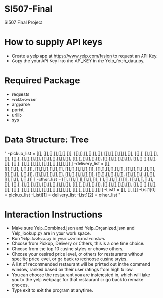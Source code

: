 # SI507-Final
SI507 Final Project
# How to supply API keys
- Create a yelp app at https://www.yelp.com/fusion to request an API Key.
- Copy the your API Key into the API_KEY in the Yelp_fetch_data.py.

# Required Package
- requests
- webbrowser
- argparse
- pprint
- urllib
- sys

# Data Structure: Tree
"
-pickup_list = [[],
                [[],[],[],[],[],[]],
                [[],[],[],[],[],[]],
                [[],[],[],[],[],[]],
                [[],[],[],[],[],[]],
                [[],[],[],[],[],[]],
                [[],[],[],[],[],[]],
                [[],[],[],[],[],[]],
                [[],[],[],[],[],[]],
                [[],[],[],[],[],[]],
                [[],[],[],[],[],[]],
                [[],[],[],[],[],[]]
               ]
-delivery_list = [[],\
                  [[],[],[],[],[],[]],
                  [[],[],[],[],[],[]],
                  [[],[],[],[],[],[]],
                  [[],[],[],[],[],[]],
                  [[],[],[],[],[],[]],
                  [[],[],[],[],[],[]],
                  [[],[],[],[],[],[]],
                  [[],[],[],[],[],[]],
                  [[],[],[],[],[],[]],
                  [[],[],[],[],[],[]],
                  [[],[],[],[],[],[]]
                 ]
-other_list = [[],
               [[],[],[],[],[],[]],
               [[],[],[],[],[],[]],
               [[],[],[],[],[],[]],
               [[],[],[],[],[],[]],
               [[],[],[],[],[],[]],
               [[],[],[],[],[],[]],
               [[],[],[],[],[],[]],
               [[],[],[],[],[],[]],
               [[],[],[],[],[],[]],
               [[],[],[],[],[],[]],
               [[],[],[],[],[],[]]
              ]
-List1 = [[], [], []]
-List1[0] = pickup_list
-List1[1] = delivery_list
-List1[2] = other_list
"
# Interaction Instructions
- Make sure Yelp_Combined.json and Yelp_Organized.json and Yelp_lookup.py are in your work space.
- Run Yelp_lookup.py in your command window.
- Choose from Pickup, Delivery or Others, this is a one time choice.
- Choose from the top 10 cusine styles or choose others.
- Choose your desired price level, or others for restaurants without specific price level, or go back to rechoose cusine styles.
- A list of recommended restaurant will be printed out in the command window, ranked based on their user ratings from high to low.
- You can choose the restaurant you are insterested in, which will take you to the yelp webpage for that restaurant or go back to remake choices.
- Type exit to exit the program at anytime.

